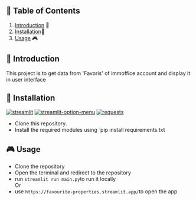 ## 📖 Table of Contents
1. [Introduction](#introduction) 📌 
2. [Installation](#installation)🔧
3. [Usage](#usage) 🎮 
    
<a name="introduction"></a>
## 📌 Introduction
This project is to get data from 'Favoris' of immoffice account and display it in user interface

<a name="installation"></a>
## 🔧 Installation  
[![streamlit](https://img.shields.io/badge/streamlit-1.28.1-yellowgreen)](https://pypi.org/project/streamlit/)
[![streamlit-option-menu](https://img.shields.io/badge/streamlit_option_menu-0.3.6-yellowgreen)](https://pypi.org/project/streamlit-option-menu/)
[![requests](https://img.shields.io/badge/requests-2.31.0-yellowgreen)](https://pypi.org/project/requests/)

- Clone this repository.
- Install the required modules using `pip install requirements.txt

<a name="usage"></a>
## 🎮 Usage
* Clone the repository
* Open the terminal and redirect to the repository
* run `streamlit run main.py`to run it locally  
Or
* use `https://favourite-properties.streamlit.app/`to open the app
